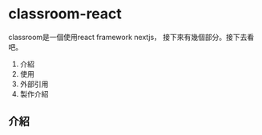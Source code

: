 # classroom-react

classroom是一個使用react framework nextjs，
接下來有幾個部分。接下去看吧。

1. 介紹
1. 使用
1. 外部引用
1. 製作介紹

## 介紹


